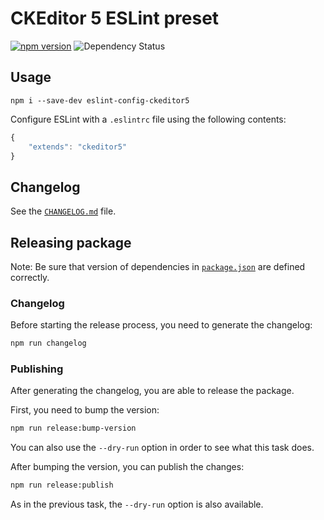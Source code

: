 CKEditor 5 ESLint preset
========================

[![npm version](https://badge.fury.io/js/eslint-config-ckeditor5.svg)](https://www.npmjs.com/package/eslint-config-ckeditor5)
![Dependency Status](https://img.shields.io/librariesio/release/npm/eslint-config-ckeditor5)

## Usage

```
npm i --save-dev eslint-config-ckeditor5
```

Configure ESLint with a `.eslintrc` file using the following contents:

```js
{
	"extends": "ckeditor5"
}
```

## Changelog

See the [`CHANGELOG.md`](https://github.com/ckeditor/eslint-config-ckeditor5/blob/master/CHANGELOG.md) file.

## Releasing package

Note: Be sure that version of dependencies in [`package.json`](https://github.com/ckeditor/eslint-config-ckeditor5/blob/master/package.json) are defined correctly.

### Changelog

Before starting the release process, you need to generate the changelog:

```bash
npm run changelog
```

### Publishing

After generating the changelog, you are able to release the package.

First, you need to bump the version:

```bash
npm run release:bump-version
```

You can also use the `--dry-run` option in order to see what this task does.

After bumping the version, you can publish the changes:

```bash
npm run release:publish
```

As in the previous task, the `--dry-run` option is also available.
